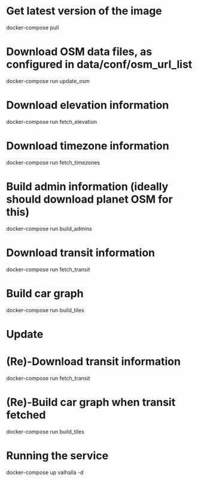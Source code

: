 # Get latest version of the image
docker-compose pull

# Download OSM data files, as configured in data/conf/osm_url_list
docker-compose run update_osm

# Download elevation information
docker-compose run fetch_elevation

# Download timezone information
docker-compose run fetch_timezones

# Build admin information (ideally should download planet OSM for this)
docker-compose run build_admins

# Download transit information
docker-compose run fetch_transit

# Build car graph
docker-compose run build_tiles


# Update

# (Re)-Download transit information
docker-compose run fetch_transit

# (Re)-Build car graph when transit fetched
docker-compose run build_tiles



# Running the service
docker-compose up valhalla -d
